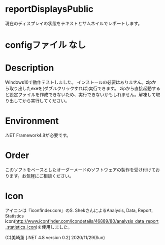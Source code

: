 # reportDisplaysPublic

現在のディスプレイの状態をテキストとサムネイルでレポートします。

# configファイル	なし

# Description
Windows10で動作テストしました。
インストールの必要はありません。zipから取り出したexeを(ダブルクリックすれば)実行できます。
zipから直接起動すると設定ファイルを作成できないため、実行できないかもしれません。解凍して取り出してから実行してください。

# Environment
.NET Framework4.8が必要です。

# Order
このソフトをベースとしたオーダーメードのソフトウェアの製作を受け付けております。お気軽にご相談ください。

# Icon
アイコンは『iconfinder.com』のS. ShekさんによるAnalysis, Data, Report, Statistics icon(http://www.iconfinder.com/icondetails/46889/80/analysis_data_report_statistics_icon)を使用しました。

(C)美崎薫
[.NET 4.8 version 0.2] 2020/11/29(Sun)
